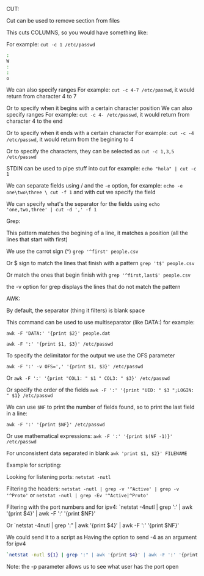 CUT:

Cut can be used to remove section from files

This cuts COLUMNS, so you would have something like:

For example: `cut -c 1 /etc/passwd` 
```bash
:
W
:
:
o
```

We can also specify ranges For example: `cut -c 4-7 /etc/passwd`, it would return from character 4 to 7

Or to specify when it begins with a certain character position We can also specify ranges For example: `cut -c 4- /etc/passwd`, it would return from character 4 to the end

Or to specify when it ends with a certain character For example: `cut -c -4 /etc/passwd`, it would return from the begining to 4

Or to specify the characters, they can be selected as `cut -c 1,3,5 /etc/passwd` 

STDIN can be used to pipe stuff into cut for example: `echo "hola" | cut -c 1`

We can separate fields using / and the `-e` option, for example: `echo -e one\two\three \ cut -f 1` and with cut we specify the field

We can specify what's the separator for the fields using `echo 'one,two,three' | cut -d ',' -f 1` 

Grep:

This pattern matches the begining of a line, it matches a position (all the lines that start with first)

We use the carrot sign (^) `grep '^first' people.csv`

Or $ sign to match the lines that finish with a pattern `grep 't$' people.csv`

Or match the ones that begin finish with `grep '^first,last$' people.csv`

the -v option for grep displays the lines that do not match the pattern

AWK:

By default, the separator (thing it filters) is blank space

This command can be used to use multiseparator (like DATA:) for example:

`awk -F 'DATA:' '{print $2}' people.dat`

`awk -F ':' '{print $1, $3}' /etc/passwd`

To specify the delimitator for the output we use the OFS parameter

`awk -F ':' -v OFS=',' '{print $1, $3}' /etc/passwd`

Or `awk -F ':' '{print "COL1: " $1 " COL3: " $3}' /etc/passwd`

Or specify the order of the fields `awk -F ':' '{print "UID: " $3 ";LOGIN: " $1} /etc/passwd`

We can use `$NF` to print the number of fields found, so to print the last field in a line:

`awk -F ':' '{print $NF}' /etc/passwd`

Or use mathematical expressions: `awk -F ':' '{print $(NF -1)}' /etc/passwd`

For unconsistent data separated in blank `awk 'print $1, $2}' FILENAME`

Example for scripting:

Looking for listening ports: `netstat -nutl` 

Filtering the headers: `netstat -nutl | grep -v '^Active' | grep -v '^Proto'` or `netstat -nutl | grep -Ev '^Active|^Proto'`

Filtering with the port numbers and for ipv4: `netstat -4nutl | grep ':' | awk '{print $4}' | awk -F ':' '{print $NF}' 

Or `netstat -4nutl | grep ':" | awk '{print $4}' | awk -F ':' '{print $NF}'


We could send it to a script as
Having the option to send -4 as an argument for ipv4

```bash
`netstat -nutl ${1} | grep ':" | awk '{print $4}' | awk -F ':' '{print $NF}'
```

Note: the -p parameter allows us to see what user has the port open